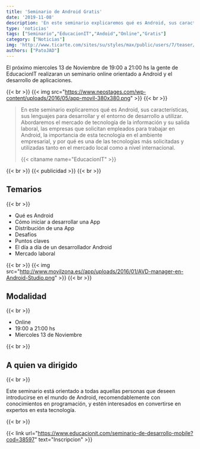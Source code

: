 ```yaml
---
title: 'Seminario de Android Gratis'
date: '2019-11-08'
description: 'En este seminario explicaremos qué es Android, sus características, sus lenguajes para desarrollar y el entorno de desarrollo a utilizar.'
type: 'noticias'
tags: ["Seminario","EducacionIT","Andoid","Online","Gratis"]
category: ["Noticias"]
img: 'http://www.ticarte.com/sites/su/styles/max/public/users/7/teaser/android-mobile.jpg?itok=iY0rlLab'
authors: ["PatoJAD"]
---
```


El próximo miercoles 13 de Noviembre de 19:00 a 21:00 hs la gente de EducacionIT realizaran un seminario online orientado a Android y el desarrollo de aplicaciones.

{{< br >}}
{{< img src="https://www.neostages.com/wp-content/uploads/2016/05/app-movil-380x380.png" >}}
{{< br >}}

> En este seminario explicaremos qué es Android, sus características, sus lenguajes para desarrollar y el entorno de desarrollo a utilizar. Abordaremos el mercado de tecnología de la información y su salida laboral, las empresas que solicitan empleados para trabajar en Android, la importancia de esta tecnología en el ambiente empresarial, y por qué es una de las tecnologías más solicitadas y utilizadas tanto en el mercado local como a nivel internacional.
>
> {{< citaname name="EducacionIT" >}}

{{< br >}}
{{< publicidad >}}
{{< br >}}

## Temarios

{{< br >}}

* Qué es Android
* Cómo iniciar a desarrollar una App
* Distribución de una App
* Desafíos
* Puntos claves
* El día a día de un desarrollador Android
* Mercado laboral

{{< br >}}
{{< img src="http://www.movilzona.es//app/uploads/2016/01/AVD-manager-en-Android-Studio.png" >}}
{{< br >}}

## Modalidad

{{< br >}}

* Online
* 19:00 a 21:00 hs
* Miercoles 13 de Noviembre


{{< br >}}

## A quien va dirigido

{{< br >}}

Este seminario está orientado a todas aquellas personas que deseen introducirse en el mundo de Android, recomendablemente con conocimientos en programación, y estén interesados en convertirse en expertos en esta tecnología.

{{< br >}}

{{< link url="https://www.educacionit.com/seminario-de-desarrollo-mobile?cod=38597" text="Inscripcion" >}}
